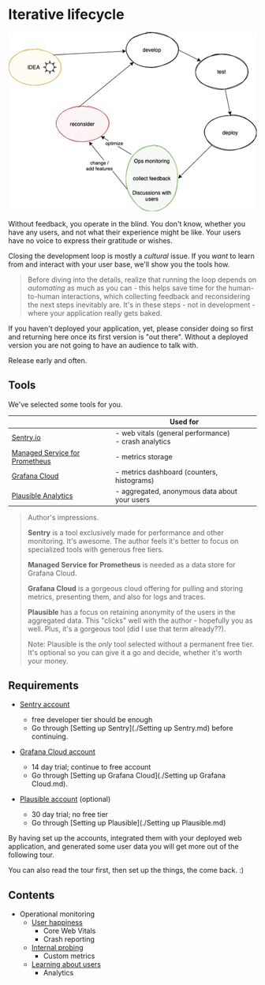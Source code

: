 # Iterative lifecycle

![](.images/feedback-loop.png)

<!--*Figure 1. Iterative development*-->
<!-- source (draw.io): href="https://app.diagrams.net/#G1QM56IXBlnFXuJvLmKuDH8QiGTHjfPMkS
-->

Without feedback, you operate in the blind. You don't know, whether you have any users, and not what their experience might be like. Your users have no voice to express their gratitude or wishes.

Closing the development loop is mostly a *cultural* issue. If you *want* to learn from and interact with your user base, we'll show you the tools how.

>Before diving into the details, realize that running the loop depends on *automating* as much as you can - this helps save time for the human-to-human interactions, which collecting feedback and reconsidering the next steps inevitably are. It's in these steps - not in development - where your application really gets baked.

If you haven't deployed your application, yet, please consider doing so first and returning here once its first version is "out there". Without a deployed version you are not going to have an audience to talk with.

Release early and often.


## Tools

We've selected some tools for you.

||Used for|
|---|---|
|[Sentry.io](https://sentry.io/welcome/)|- web vitals (general performance)<br/>- crash analytics|
|[Managed Service for Prometheus](https://cloud.google.com/managed-prometheus)|- metrics storage|
|[Grafana Cloud](https://grafana.com)|- metrics dashboard (counters, histograms)|
|[Plausible Analytics](https://plausible.io)|- aggregated, anonymous data about your users|

<!-- COming up:
- logs						// Cloud Logging    | Grafana Cloud (Loki)
- uptime monitoging		// Cloud Monitoring | Grafana Cloud
-->

<!-- do we want to list it?  Sentry does it, no??
|[Firebase Performance Monitoring](https://firebase.google.com/docs/perf-mon)|- web vitals<br/>- collecting custom code traces (duration, counts)|
-->

<!--
- A/B testing; add mention of the tool(s), once selected (own config + Sentry filters??)
-->

>Author's impressions.
>
>**Sentry** is a tool exclusively made for performance and other monitoring. It's awesome. The author feels it's better to focus on specialized tools with generous free tiers.
>
>**Managed Service for Prometheus** is needed as a data store for Grafana Cloud.
>
>**Grafana Cloud** is a gorgeous cloud offering for pulling and storing metrics, presenting them, and also for logs and traces.
>
>**Plausible** has a focus on retaining anonymity of the users in the aggregated data. This "clicks" well with the author - hopefully you as well. Plus, it's a gorgeous tool (did I use that term already??). 
>
>Note: Plausible is the *only* tool selected without a permanent free tier. It's optional so you can give it a go and decide, whether it's worth your money.

## Requirements

- [Sentry account](https://sentry.io/welcome/)
   - free developer tier should be enough
   - Go through [Setting up Sentry](./Setting up Sentry.md) before continuing.

- [Grafana Cloud account](https://grafana.com)
   - 14 day trial; continue to free account
	- Go through [Setting up Grafana Cloud](./Setting up Grafana Cloud.md).

- [Plausible account](https://plausible.io) (optional)
   - 30 day trial; no free tier
   - Go through [Setting up Plausible](./Setting up Plausible.md)

By having set up the accounts, integrated them with your deployed web application, and generated some user data you will get more out of the following tour.

You can also read the tour first, then set up the things, the come back. :)


## Contents

- Operational monitoring
   - [User happiness](./1.1-happiness.md)
     - Core Web Vitals
     - Crash reporting
   - [Internal probing](./1.2-internal.md)
     - Custom metrics
     <!-- font color=gray>Centralized logging (tbd.)</font -->
   - [Learning about users](./1.3-users.md)
     - Analytics
     <!-- font color=gray>A/B testing (tbd.)</font -->
   <!-- font color=gray>Availability (tbd.)</font -->
   <!-- font color=gray>Alerts (tbd.)</font -->

<!-- tbd.
- A/B testing (under "Knowledge about userbase"?)
  // Likely using configuration and Sentry tagging (not introducing a separate tool).
-->

<!--
- [Building a community](./2-community.md)
   // Discord??? (set up, norms, watering...)
-->

